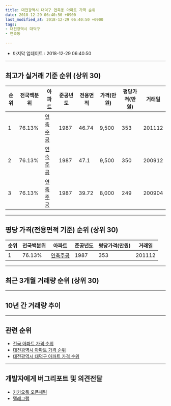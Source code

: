 ```yaml
---
title: 대전광역시 대덕구 연축동 아파트 가격 순위
date: 2018-12-29 06:40:50 +0900
last_modified_at: 2018-12-29 06:40:50 +0900
tags:
- 대전광역시 대덕구
- 연축동

---
```


* 마지막 업데이트 : 2018-12-29 06:40:50

---

## 최고가 실거래 기준 순위 (상위 30)


|순위|전국백분위|아파트|준공년도|전용면적|가격(만원)|평당가격(만원)|거래일|
|---|---|---|---|---|---|---|---|
|1|76.13%|[연축주공](https://search.naver.com/search.naver?query=%EB%8C%80%EC%A0%84%EA%B4%91%EC%97%AD%EC%8B%9C+%EB%8C%80%EB%8D%95%EA%B5%AC+%EC%97%B0%EC%B6%95%EB%8F%99+%EC%97%B0%EC%B6%95%EC%A3%BC%EA%B3%B5)|1987|46.74|9,500|353|201112|
|2|76.13%|[연축주공](https://search.naver.com/search.naver?query=%EB%8C%80%EC%A0%84%EA%B4%91%EC%97%AD%EC%8B%9C+%EB%8C%80%EB%8D%95%EA%B5%AC+%EC%97%B0%EC%B6%95%EB%8F%99+%EC%97%B0%EC%B6%95%EC%A3%BC%EA%B3%B5)|1987|47.1|9,500|350|200912|
|3|76.13%|[연축주공](https://search.naver.com/search.naver?query=%EB%8C%80%EC%A0%84%EA%B4%91%EC%97%AD%EC%8B%9C+%EB%8C%80%EB%8D%95%EA%B5%AC+%EC%97%B0%EC%B6%95%EB%8F%99+%EC%97%B0%EC%B6%95%EC%A3%BC%EA%B3%B5)|1987|39.72|8,000|249|200904|


---

## 평당 가격(전용면적 기준) 순위 (상위 30)


|순위|전국백분위|아파트|준공년도|평당가격(만원)|거래일|
|---|---|---|---|---|---|
|1|76.13%|[연축주공](https://search.naver.com/search.naver?query=%EB%8C%80%EC%A0%84%EA%B4%91%EC%97%AD%EC%8B%9C+%EB%8C%80%EB%8D%95%EA%B5%AC+%EC%97%B0%EC%B6%95%EB%8F%99+%EC%97%B0%EC%B6%95%EC%A3%BC%EA%B3%B5)|1987|353|201112|


---

## 최근 3개월 거래량 순위 (상위 30)


<div style="width:100%;">
    <canvas id="deal_count_ranking" height="250"></canvas>
</div>


<script>
new Chart(document.getElementById("deal_count_ranking"), {
    type: 'horizontalBar',
    data: {
        labels: ['연축주공'],
        datasets: [{
            label: '실거래 수',
            data: [18],
            borderColor: "rgba(255, 0, 128, 1)",
            backgroundColor: "rgba(255, 0, 128, 0.5)",
            fill: false,
        }]
    },
    options: {
        responsive: true,
        title: {
            display: true,
            text: '최근 3개월 거래량 순위'
        },
        tooltips: {
            mode: 'index',
            intersect: false,
            callbacks: {
                title: function(tooltipItems, data) {
                    return "실거래 수:";
                },
                label: function(tooltipItem, data) {
                    return data.labels[tooltipItem.index] + ": " + tooltipItem.xLabel;
                }
            }
        },
        hover: {
            mode: 'nearest',
            intersect: true
        },
        scales: {
            xAxes: [{
                display: true,
                scaleLabel: {
                    display: true,
                    labelString: '실거래 수'
                },
                ticks: {
                    suggestedMin: 0,
                }
            }],
            yAxes: [{
                display: true,
                ticks: {
                    autoSkip: false,
                    callback: function(value, index, values) {
                        if (value.length > 15)
                            return value.substr(0, 13) + "...";
                        else
                            return value;
                    }
                },
                scaleLabel: {
                    display: false,
                }
            }]
        }
    }
});

</script>


---

## 10년 간 거래량 추이


<div style="width:100%;">
    <canvas id="deal_progress" height="250"></canvas>
</div>

<script>
new Chart(document.getElementById("deal_progress"), {
    type: 'line',
    data: {
        labels: ['200812','200901','200902','200903','200904','200905','200906','200907','200908','200909','200910','200911','200912','201001','201002','201003','201004','201005','201006','201007','201008','201009','201010','201011','201012','201101','201102','201103','201104','201105','201106','201107','201108','201109','201110','201111','201112','201201','201202','201203','201204','201205','201206','201207','201208','201209','201210','201211','201212','201301','201302','201303','201304','201305','201306','201307','201308','201309','201310','201311','201312','201401','201402','201403','201404','201405','201406','201407','201408','201409','201410','201411','201412','201501','201502','201503','201504','201505','201506','201507','201508','201509','201510','201511','201512','201601','201602','201603','201604','201605','201606','201607','201608','201609','201610','201611','201612','201701','201702','201703','201704','201705','201706','201707','201708','201709','201710','201711','201712','201801','201802','201803','201804','201805','201806','201807','201808','201809','201810','201811','201812'],
        datasets: [{
            label: '실거래 수',
            pointRadius: 1,
            data: [1, 4, 1, 4, 4, 2, 2, 7, 7, 16, 4, 5, 4, 1, 5, 5, 3, 1, 3, 2, 3, 2, 9, 5, 3, 2, 9, 11, 3, 6, 4, 0, 9, 5, 4, 2, 2, 0, 3, 3, 3, 1, 2, 2, 2, 4, 2, 5, 6, 1, 5, 2, 5, 2, 2, 2, 3, 2, 2, 4, 1, 3, 3, 6, 4, 2, 6, 3, 3, 9, 3, 2, 5, 3, 8, 4, 12, 3, 7, 4, 4, 4, 3, 2, 4, 2, 1, 1, 4, 9, 3, 7, 3, 6, 6, 3, 4, 6, 2, 15, 10, 8, 8, 2, 9, 7, 5, 3, 1, 6, 6, 2, 3, 3, 5, 5, 3, 1, 8, 7, 3],
            borderColor: "rgba(255, 201, 14, 1)",
            backgroundColor: "rgba(255, 201, 14, 0.5)",
            fill: true,
        }]
    },
    options: {
        responsive: true,
        title: {
            display: true,
            text: '10년간 거래량 추이'
        },
        tooltips: {
            mode: 'index',
            intersect: false,
        },
        hover: {
            mode: 'nearest',
            intersect: true
        },
        scales: {
            xAxes: [{
                display: true,
                scaleLabel: {
                    display: true,
                    labelString: '년/월'
                }
            }],
            yAxes: [{
                display: true,
                ticks: {
                    suggestedMin: 0,
                },
                scaleLabel: {
                    display: true,
                    labelString: '실거래 수'
                }
            }]
        }
    }
});

</script>


---

## 관련 순위

- [전국 아파트 가격 순위](https://inasie.github.io/apt-ranking/전국)
- [대전광역시 아파트 가격 순위](https://inasie.github.io/apt-ranking/대전광역시)
- [대전광역시 대덕구 아파트 가격 순위](https://inasie.github.io/apt-ranking/대전광역시-대덕구)


---

## 개발자에게 버그리포트 및 의견전달

- [카카오톡 오픈채팅](https://open.kakao.com/o/gLJUAP4)
- [텔레그램](https://t.me/inasie)

